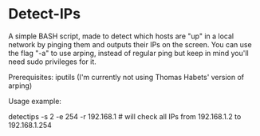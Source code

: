 Detect-IPs
==========

A simple BASH script, made to detect which hosts are "up" in a local network by pinging them and outputs their IPs on the screen. You can use the flag "-a" to use arping, instead of regular ping but keep in mind you'll need sudo privileges for it.

Prerequisites:
  iputils (I'm currently not using Thomas Habets' version of arping)

Usage example:

detectips -s 2 -e 254 -r 192.168.1 # will check all IPs from 192.168.1.2 to 192.168.1.254
